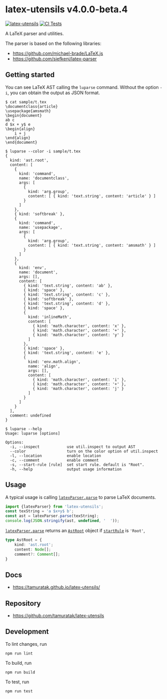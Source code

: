 # latex-utensils v4.0.0-beta.4

[![latex-utensils](https://img.shields.io/npm/v/latex-utensils)](https://www.npmjs.com/package/latex-utensils)
[![CI Tests](https://github.com/tamuratak/latex-utensils/workflows/CI%20Tests/badge.svg)](https://github.com/tamuratak/latex-utensils/actions)

A LaTeX parser and utilities.

The parser is based on the following libraries:

- https://github.com/michael-brade/LaTeX.js
- https://github.com/siefkenj/latex-parser

## Getting started

You can see LaTeX AST calling the `luparse` command. Without the option `-i`, you can obtain the output as JSON format.

```
$ cat sample/t.tex
\documentclass{article}
\usepackage{amsmath}
\begin{document}
ab c
d $x + y$ e
\begin{align}
    i + j
\end{align}
\end{document}

$ luparse --color -i sample/t.tex
{
  kind: 'ast.root',
  content: [
    {
      kind: 'command',
      name: 'documentclass',
      args: [
        {
          kind: 'arg.group',
          content: [ { kind: 'text.string', content: 'article' } ]
        }
      ]
    },
    { kind: 'softbreak' },
    {
      kind: 'command',
      name: 'usepackage',
      args: [
        {
          kind: 'arg.group',
          content: [ { kind: 'text.string', content: 'amsmath' } ]
        }
      ]
    },
    {
      kind: 'env',
      name: 'document',
      args: [],
      content: [
        { kind: 'text.string', content: 'ab' },
        { kind: 'space' },
        { kind: 'text.string', content: 'c' },
        { kind: 'softbreak' },
        { kind: 'text.string', content: 'd' },
        { kind: 'space' },
        {
          kind: 'inlineMath',
          content: [
            { kind: 'math.character', content: 'x' },
            { kind: 'math.character', content: '+' },
            { kind: 'math.character', content: 'y' }
          ]
        },
        { kind: 'space' },
        { kind: 'text.string', content: 'e' },
        {
          kind: 'env.math.align',
          name: 'align',
          args: [],
          content: [
            { kind: 'math.character', content: 'i' },
            { kind: 'math.character', content: '+' },
            { kind: 'math.character', content: 'j' }
          ]
        }
      ]
    }
  ],
  comment: undefined
}

$ luparse --help
Usage: luparse [options]

Options:
  -i, --inspect            use util.inspect to output AST
  --color                  turn on the color option of util.inspect
  -l, --location           enable location
  -c, --comment            enable comment
  -s, --start-rule [rule]  set start rule. default is "Root".
  -h, --help               output usage information
```

## Usage

A typical usage is calling [`latexParser.parse`](https://tamuratak.github.io/latex-utensils/modules/main.latexparser.html#parse) to parse LaTeX documents.

```typescript
import {latexParser} from 'latex-utensils';
const texString = 'a $x+y$ b';
const ast = latexParser.parse(texString);
console.log(JSON.stringify(ast, undefined, '  '));
```

[`latexParser.parse`](https://tamuratak.github.io/latex-utensils/modules/main.latexparser.html#parse) returns an [`AstRoot`](https://tamuratak.github.io/latex-utensils/modules/latex_latex_parser_types.html#astroot) object if [`startRule`](https://tamuratak.github.io/latex-utensils/interfaces/main.latexparser.latexparseroptions.html#startrule) is `'Root'`, 

```typescript
type AstRoot = {
    kind: 'ast.root';
    content: Node[];
    comment?: Comment[];
}
```

## Docs

- https://tamuratak.github.io/latex-utensils/

## Repository

- https://github.com/tamuratak/latex-utensils

## Development

To lint changes, run

    npm run lint

To build, run

    npm run build

To test, run

    npm run test
